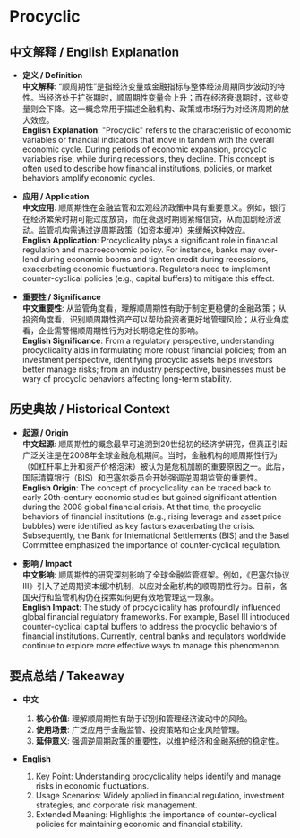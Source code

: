 # Procyclic

## 中文解释 / English Explanation

* **定义 / Definition**  
  **中文解释**: “顺周期性”是指经济变量或金融指标与整体经济周期同步波动的特性。当经济处于扩张期时，顺周期性变量会上升；而在经济衰退期时，这些变量则会下降。这一概念常用于描述金融机构、政策或市场行为对经济周期的放大效应。  
  **English Explanation**: "Procyclic" refers to the characteristic of economic variables or financial indicators that move in tandem with the overall economic cycle. During periods of economic expansion, procyclic variables rise, while during recessions, they decline. This concept is often used to describe how financial institutions, policies, or market behaviors amplify economic cycles.

* **应用 / Application**  
  **中文应用**: 顺周期性在金融监管和宏观经济政策中具有重要意义。例如，银行在经济繁荣时期可能过度放贷，而在衰退时期则紧缩信贷，从而加剧经济波动。监管机构需通过逆周期政策（如资本缓冲）来缓解这种效应。  
  **English Application**: Procyclicality plays a significant role in financial regulation and macroeconomic policy. For instance, banks may over-lend during economic booms and tighten credit during recessions, exacerbating economic fluctuations. Regulators need to implement counter-cyclical policies (e.g., capital buffers) to mitigate this effect.

* **重要性 / Significance**  
  **中文重要性**: 从监管角度看，理解顺周期性有助于制定更稳健的金融政策；从投资角度看，识别顺周期性资产可以帮助投资者更好地管理风险；从行业角度看，企业需警惕顺周期性行为对长期稳定性的影响。  
  **English Significance**: From a regulatory perspective, understanding procyclicality aids in formulating more robust financial policies; from an investment perspective, identifying procyclic assets helps investors better manage risks; from an industry perspective, businesses must be wary of procyclic behaviors affecting long-term stability.

## 历史典故 / Historical Context

* **起源 / Origin**  
  **中文起源**: 顺周期性的概念最早可追溯到20世纪初的经济学研究，但真正引起广泛关注是在2008年全球金融危机期间。当时，金融机构的顺周期性行为（如杠杆率上升和资产价格泡沫）被认为是危机加剧的重要原因之一。此后，国际清算银行（BIS）和巴塞尔委员会开始强调逆周期监管的重要性。  
  **English Origin**: The concept of procyclicality can be traced back to early 20th-century economic studies but gained significant attention during the 2008 global financial crisis. At that time, the procyclic behaviors of financial institutions (e.g., rising leverage and asset price bubbles) were identified as key factors exacerbating the crisis. Subsequently, the Bank for International Settlements (BIS) and the Basel Committee emphasized the importance of counter-cyclical regulation.

* **影响 / Impact**  
  **中文影响**: 顺周期性的研究深刻影响了全球金融监管框架。例如，《巴塞尔协议III》引入了逆周期资本缓冲机制，以应对金融机构的顺周期性行为。目前，各国央行和监管机构仍在探索如何更有效地管理这一现象。  
  **English Impact**: The study of procyclicality has profoundly influenced global financial regulatory frameworks. For example, Basel III introduced counter-cyclical capital buffers to address the procyclic behaviors of financial institutions. Currently, central banks and regulators worldwide continue to explore more effective ways to manage this phenomenon.

## 要点总结 / Takeaway

* **中文**  
  1. **核心价值**: 理解顺周期性有助于识别和管理经济波动中的风险。
  2. **使用场景**: 广泛应用于金融监管、投资策略和企业风险管理。
  3. **延伸意义**: 强调逆周期政策的重要性，以维护经济和金融系统的稳定性。

* **English**  
  1. Key Point: Understanding procyclicality helps identify and manage risks in economic fluctuations.
  2. Usage Scenarios: Widely applied in financial regulation, investment strategies, and corporate risk management.
  3. Extended Meaning: Highlights the importance of counter-cyclical policies for maintaining economic and financial stability.
